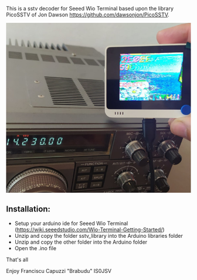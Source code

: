 This is a sstv decoder for Seeed Wio Terminal based upon the library PicoSSTV of Jon Dawson 
https://github.com/dawsonjon/PicoSSTV.

![screenshot](img/sstv.jpg)

Installation:
------------
+ Setup your arduino ide for Seeed Wio Terminal (https://wiki.seeedstudio.com/Wio-Terminal-Getting-Started/)
+ Unzip and copy the folder sstv_library into the Arduino libraries folder
+ Unzip and copy the other folder into the Arduino folder
+ Open the .ino file

That's all

Enjoy
Franciscu Capuzzi "Brabudu" IS0JSV
